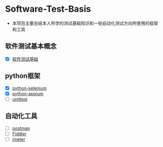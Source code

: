 # Software-Test-Basis
- 本项目主要总结本人所学的测试基础知识和一些自动化测试方向所使用的框架和工具
## 软件测试基本概念

* [x] [软件测试基础](./测试基础知识/Test%20basis.md)

## python框架
* [x] [python-selenium](./python-selenium/py-selenium.md)
* [x] [python-appium](./python-appium/py-appium.md)
* [ ] [unittest]()

## 自动化工具
* [ ] [postman]()
* [ ] [Fiddler]()
* [ ] [jmeter]()